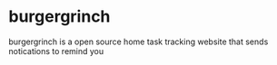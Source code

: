 # burgergrinch
burgergrinch is a open source home task tracking website that sends notications to remind you
